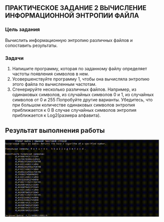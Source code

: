 ## ПРАКТИЧЕСКОЕ ЗАДАНИЕ 2 ВЫЧИСЛЕНИЕ ИНФОРМАЦИОННОЙ ЭНТРОПИИ ФАЙЛА
### Цель задания 
Вычислить информационную энтропию различных файлов и сопоставить результаты.
### Задачи
1. Напишите программу, которая по заданному файлу определяет частоты появления символов в нем. </br>
2. Усовершенствуйте программу 1, чтобы она вычисляла энтропию этого файла по вычисленным частотам.</br>
3. Сгенерируйте несколько различных файлов. Например, из одинаковых символов, из случайных символов 0 и 1, из случайных символов от 0 и 255 Попробуйте другие варианты. Убедитесь, что при большом
количестве одинаковых символов энтропия приближается к 0 В случае случайных символов энтропия приближается к Log2(размера алфавита).
## Результат выполнения работы
![demo](https://github.com/dekand/Cryptography-And-Information-Security/blob/master/Entropy/demo.gif)
